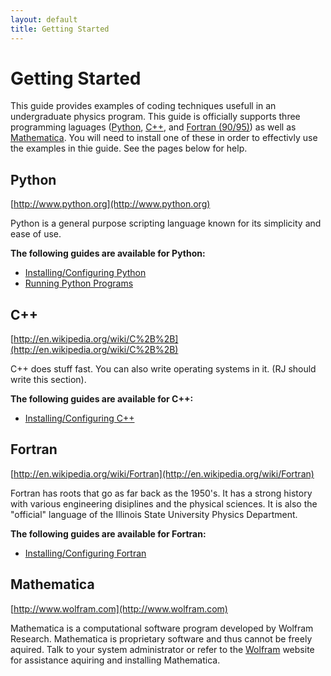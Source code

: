 ```yaml
---
layout: default
title: Getting Started
---
```


# Getting Started

This guide provides examples of coding techniques usefull in an undergraduate physics program.  This guide is officially supports three programming laguages ([Python](http://www.python.org/), [C++](http://en.wikipedia.org/wiki/C%2B%2B), and [Fortran (90/95)](http://en.wikipedia.org/wiki/Fortran)) as well as [Mathematica](http://www.wolfram.com/).  You will need to install one of these in order to effectivly use the examples in thie guide.  See the pages below for help.

## Python
[http://www.python.org](http://www.python.org)

Python is a general purpose scripting language known for its simplicity and ease of use.

**The following guides are available for Python:**

* [Installing/Configuring Python](/gettingstarted/python_installation.html)
* [Running Python Programs](/gettingstarted/python_running.html)

## C++
[http://en.wikipedia.org/wiki/C%2B%2B](http://en.wikipedia.org/wiki/C%2B%2B)

C++ does stuff fast.  You can also write operating systems in it.  (RJ should write this section).

**The following guides are available for C++:**

* [Installing/Configuring C++](/gettingstarted/cpp_installation.html)

## Fortran
[http://en.wikipedia.org/wiki/Fortran](http://en.wikipedia.org/wiki/Fortran)

Fortran has roots that go as far back as the 1950's.  It has a strong history with various engineering disiplines and the physical sciences.  It is also the "official" language of the Illinois State University Physics Department.

**The following guides are available for Fortran:**

* [Installing/Configuring Fortran](/gettingstarted/fortran_installation.html)

## Mathematica
[http://www.wolfram.com](http://www.wolfram.com)

Mathematica is a computational software program developed by Wolfram Research.  Mathematica is proprietary software and thus cannot be freely aquired.  Talk to your system administrator or refer to the [Wolfram](http://www.wolfram.com/) website for assistance aquiring and installing Mathematica.
